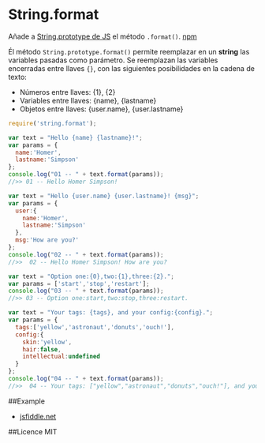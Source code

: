 # String.format
Añade a [String.prototype de JS](https://developer.mozilla.org/en-US/docs/Web/JavaScript/Reference/Global_Objects/String) el método `.format()`. [npm](https://www.npmjs.com/package/string.format)

Él método `String.prototype.format()` permite reemplazar en un **string** las variables pasadas como parámetro. Se reemplazan las variables encerradas entre llaves `{}`, con las siguientes posibilidades en la cadena de texto:
+ Números entre llaves: {1}, {2}
+ Variables entre llaves: {name}, {lastname}
+ Objetos entre llaves: {user.name}, {user.lastname}


```javascript
require('string.format');
```


```javascript
var text = "Hello {name} {lastname}!";
var params = {
  name:'Homer',
  lastname:'Simpson'
};
console.log("01 -- " + text.format(params));
//>> 01 -- Hello Homer Simpson!
```

```javascript
var text = "Hello {user.name} {user.lastname}! {msg}";
var params = {
  user:{
    name:'Homer',
    lastname:'Simpson'
  },
  msg:'How are you?'
};
console.log("02 -- " + text.format(params));
//>>  02 -- Hello Homer Simpson! How are you?
```

```javascript
var text = "Option one:{0},two:{1},three:{2}.";
var params = ['start','stop','restart'];
console.log("03 -- " + text.format(params));
//>> 03 -- Option one:start,two:stop,three:restart.
```

```javascript
var text = "Your tags: {tags}, and your config:{config}.";
var params = {
  tags:['yellow','astronaut','donuts','ouch!'],
  config:{
    skin:'yellow',
    hair:false,
    intellectual:undefined
  }
};
console.log("04 -- " + text.format(params));
//>>  04 -- Your tags: ["yellow","astronaut","donuts","ouch!"], and your config:{"skin":"yellow","hair":false}.
```

##Example
+ [jsfiddle.net](http://jsfiddle.net/lilxelo/4drosf9p/)


##Licence
MIT
